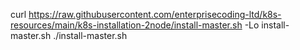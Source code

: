 curl https://raw.githubusercontent.com/enterprisecoding-ltd/k8s-resources/main/k8s-installation-2node/install-master.sh -Lo install-master.sh
./install-master.sh
